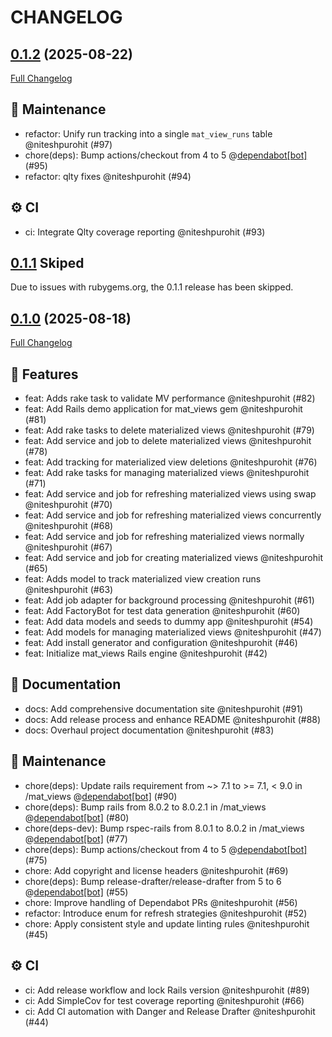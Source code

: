 # CHANGELOG

## [0.1.2](https://github.com/code-vedas/rails_materialized_views/tree/v0.1.1) (2025-08-22)

[Full Changelog](https://github.com/code-vedas/rails_materialized_views/compare/v0.1.0...v0.1.2)

## 🧰 Maintenance

- refactor: Unify run tracking into a single `mat_view_runs` table @niteshpurohit (#97)
- chore(deps): Bump actions/checkout from 4 to 5 @[dependabot[bot]](https://github.com/apps/dependabot) (#95)
- refactor: qlty fixes @niteshpurohit (#94)

## ⚙️ CI

- ci: Integrate Qlty coverage reporting @niteshpurohit (#93)

## [0.1.1](https://github.com/code-vedas/rails_materialized_views/compare/v0.1.0...v0.1.1) Skiped

Due to issues with rubygems.org, the 0.1.1 release has been skipped.

## [0.1.0](https://github.com/code-vedas/rails_materialized_views/tree/v0.1.0) (2025-08-18)

[Full Changelog](https://github.com/code-vedas/rails_materialized_views/compare/080a0c5f8f42eb55e971677f0468ed626e2b3b44...v0.1.0)

## 🚀 Features

- feat: Adds rake task to validate MV performance @niteshpurohit (#82)
- feat: Add Rails demo application for mat_views gem @niteshpurohit (#81)
- feat: Add rake tasks to delete materialized views @niteshpurohit (#79)
- feat: Add service and job to delete materialized views @niteshpurohit (#78)
- feat: Add tracking for materialized view deletions @niteshpurohit (#76)
- feat: Add rake tasks for managing materialized views @niteshpurohit (#71)
- feat: Add service and job for refreshing materialized views using swap @niteshpurohit (#70)
- feat: Add service and job for refreshing materialized views concurrently @niteshpurohit (#68)
- feat: Add service and job for refreshing materialized views normally @niteshpurohit (#67)
- feat: Add service and job for creating materialized views @niteshpurohit (#65)
- feat: Adds model to track materialized view creation runs @niteshpurohit (#63)
- feat: Add job adapter for background processing @niteshpurohit (#61)
- feat: Add FactoryBot for test data generation @niteshpurohit (#60)
- feat: Add data models and seeds to dummy app @niteshpurohit (#54)
- feat: Add models for managing materialized views @niteshpurohit (#47)
- feat: Add install generator and configuration @niteshpurohit (#46)
- feat: Initialize mat_views Rails engine @niteshpurohit (#42)

## 📝 Documentation

- docs: Add comprehensive documentation site @niteshpurohit (#91)
- docs: Add release process and enhance README @niteshpurohit (#88)
- docs: Overhaul project documentation @niteshpurohit (#83)

## 🧰 Maintenance

- chore(deps): Update rails requirement from ~> 7.1 to >= 7.1, < 9.0 in /mat_views @[dependabot[bot]](https://github.com/apps/dependabot) (#90)
- chore(deps): Bump rails from 8.0.2 to 8.0.2.1 in /mat_views @[dependabot[bot]](https://github.com/apps/dependabot) (#80)
- chore(deps-dev): Bump rspec-rails from 8.0.1 to 8.0.2 in /mat_views @[dependabot[bot]](https://github.com/apps/dependabot) (#77)
- chore(deps): Bump actions/checkout from 4 to 5 @[dependabot[bot]](https://github.com/apps/dependabot) (#75)
- chore: Add copyright and license headers @niteshpurohit (#69)
- chore(deps): Bump release-drafter/release-drafter from 5 to 6 @[dependabot[bot]](https://github.com/apps/dependabot) (#55)
- chore: Improve handling of Dependabot PRs @niteshpurohit (#56)
- refactor: Introduce enum for refresh strategies @niteshpurohit (#52)
- chore: Apply consistent style and update linting rules @niteshpurohit (#45)

## ⚙️ CI

- ci: Add release workflow and lock Rails version @niteshpurohit (#89)
- ci: Add SimpleCov for test coverage reporting @niteshpurohit (#66)
- ci: Add CI automation with Danger and Release Drafter @niteshpurohit (#44)
